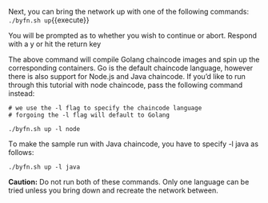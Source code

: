 Next, you can bring the network up with one of the following commands:
`./byfn.sh up`{{execute}}

You will be prompted as to whether you wish to continue or abort. Respond with a y or hit the return key

The above command will compile Golang chaincode images and spin up the corresponding containers. Go is the default chaincode language, however there is also support for Node.js and Java chaincode. If you’d like to run through this tutorial with node chaincode, pass the following command instead:

```
# we use the -l flag to specify the chaincode language
# forgoing the -l flag will default to Golang

./byfn.sh up -l node
```

Тo make the sample run with Java chaincode, you have to specify -l java as follows:
```
./byfn.sh up -l java
```

**Caution:** Do not run both of these commands. Only one language can be tried unless you bring down and recreate the network between.